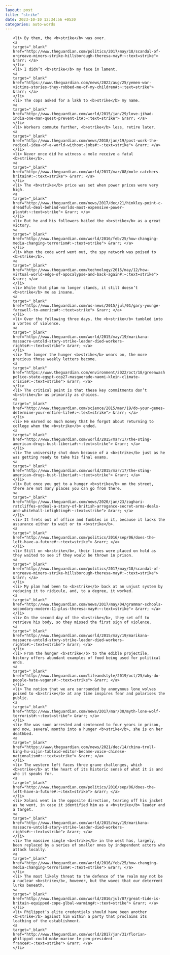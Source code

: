 ```yaml
---
layout: post
title: "strike"
date: 2023-10-10 12:34:56 +0530
categories: auto-words
---
```

<ol>

    <li> By then, the <b>strike</b> was over.
    <a 
    target="_blank" 
    href="http://www.theguardian.com/politics/2017/may/18/scandal-of-orgreave-miners-strike-hillsborough-theresa-may#:~:text=strike"> &rarr; </a>
    </li>
    <li> I didn’t <b>strike</b> my face in lament.
    <a 
    target="_blank" 
    href="https://www.theguardian.com/news/2022/aug/25/yemen-war-victims-stories-they-robbed-me-of-my-children#:~:text=strike"> &rarr; </a>
    </li>
    <li> The cops asked for a lakh to <b>strike</b> my name.
    <a 
    target="_blank" 
    href="http://www.theguardian.com/world/2015/jan/29/love-jihad-india-one-man-quest-prevent-it#:~:text=strike"> &rarr; </a>
    </li>
    <li> Workers commute further, <b>strike</b> less, retire later.
    <a 
    target="_blank" 
    href="http://www.theguardian.com/news/2018/jan/19/post-work-the-radical-idea-of-a-world-without-jobs#:~:text=strike"> &rarr; </a>
    </li>
    <li> Never once did he witness a mole receive a fatal <b>strike</b>.
    <a 
    target="_blank" 
    href="http://www.theguardian.com/world/2017/mar/08/mole-catchers-britain#:~:text=strike"> &rarr; </a>
    </li>
    <li> The <b>strike</b> price was set when power prices were very high.
    <a 
    target="_blank" 
    href="http://www.theguardian.com/news/2017/dec/21/hinkley-point-c-dreadful-deal-behind-worlds-most-expensive-power-plant#:~:text=strike"> &rarr; </a>
    </li>
    <li> But he and his followers hailed the <b>strike</b> as a great victory.
    <a 
    target="_blank" 
    href="http://www.theguardian.com/world/2016/feb/25/how-changing-media-changing-terrorism#:~:text=strike"> &rarr; </a>
    </li>
    <li> When the code word went out, the spy network was poised to <b>strike</b>.
    <a 
    target="_blank" 
    href="http://www.theguardian.com/technology/2015/may/12/how-virtual-world-edge-of-apocalypse-and-back-again#:~:text=strike"> &rarr; </a>
    </li>
    <li> While that plan no longer stands, it still doesn’t <b>strike</b> me as insane.
    <a 
    target="_blank" 
    href="http://www.theguardian.com/us-news/2015/jul/01/gary-younge-farewell-to-america#:~:text=strike"> &rarr; </a>
    </li>
    <li> Over the following three days, the <b>strike</b> tumbled into a vortex of violence.
    <a 
    target="_blank" 
    href="http://www.theguardian.com/world/2015/may/19/marikana-massacre-untold-story-strike-leader-died-workers-rights#:~:text=strike"> &rarr; </a>
    </li>
    <li> The longer the hunger <b>strike</b> wears on, the more precious those weekly letters become.
    <a 
    target="_blank" 
    href="https://www.theguardian.com/environment/2022/oct/18/greenwashing-police-state-egypt-cop27-masquerade-naomi-klein-climate-crisis#:~:text=strike"> &rarr; </a>
    </li>
    <li> The critical point is that these key commitments don’t <b>strike</b> us primarily as choices.
    <a 
    target="_blank" 
    href="http://www.theguardian.com/science/2015/mar/19/do-your-genes-determine-your-entire-life#:~:text=strike"> &rarr; </a>
    </li>
    <li> He earned so much money that he forgot about returning to college when the <b>strike</b> ended.
    <a 
    target="_blank" 
    href="http://www.theguardian.com/world/2015/mar/17/the-sting-american-drugs-bust-liberia#:~:text=strike"> &rarr; </a>
    </li>
    <li> The university shut down because of a <b>strike</b> just as he was getting ready to take his final exams.
    <a 
    target="_blank" 
    href="http://www.theguardian.com/world/2015/mar/17/the-sting-american-drugs-bust-liberia#:~:text=strike"> &rarr; </a>
    </li>
    <li> But once you get to a hunger <b>strike</b> on the street, there are not many places you can go from there.
    <a 
    target="_blank" 
    href="http://www.theguardian.com/news/2020/jan/23/zaghari-ratcliffes-ordeal-a-story-of-british-arrogance-secret-arms-deals-and-whitehall-infighting#:~:text=strike"> &rarr; </a>
    </li>
    <li> It frets out of office and fumbles in it, because it lacks the assurance either to wait or to <b>strike</b>.
    <a 
    target="_blank" 
    href="http://www.theguardian.com/politics/2016/sep/06/does-the-left-have-a-future#:~:text=strike"> &rarr; </a>
    </li>
    <li> Still on <b>strike</b>, their lives were placed on hold as they waited to see if they would be thrown in prison.
    <a 
    target="_blank" 
    href="http://www.theguardian.com/politics/2017/may/18/scandal-of-orgreave-miners-strike-hillsborough-theresa-may#:~:text=strike"> &rarr; </a>
    </li>
    <li> My plan had been to <b>strike</b> back at an unjust system by reducing it to ridicule, and, to a degree, it worked.
    <a 
    target="_blank" 
    href="http://www.theguardian.com/news/2017/may/04/grammar-schools-secondary-modern-11-plus-theresa-may#:~:text=strike"> &rarr; </a>
    </li>
    <li> On the second day of the <b>strike</b>, they set off to retrieve his body, so they missed the first sign of violence.
    <a 
    target="_blank" 
    href="http://www.theguardian.com/world/2015/may/19/marikana-massacre-untold-story-strike-leader-died-workers-rights#:~:text=strike"> &rarr; </a>
    </li>
    <li> From the hunger <b>strike</b> to the edible projectile, history offers abundant examples of food being used for political ends.
    <a 
    target="_blank" 
    href="http://www.theguardian.com/lifeandstyle/2019/oct/25/why-do-people-hate-vegans#:~:text=strike"> &rarr; </a>
    </li>
    <li> The notion that we are surrounded by anonymous lone wolves poised to <b>strike</b> at any time inspires fear and polarises the public.
    <a 
    target="_blank" 
    href="http://www.theguardian.com/news/2017/mar/30/myth-lone-wolf-terrorist#:~:text=strike"> &rarr; </a>
    </li>
    <li> She was soon arrested and sentenced to four years in prison, and now, several months into a hunger <b>strike</b>, she is on her deathbed.
    <a 
    target="_blank" 
    href="https://www.theguardian.com/news/2021/dec/14/china-troll-king-hu-xijin-tabloid-editor-became-voice-chinese-nationalism#:~:text=strike"> &rarr; </a>
    </li>
    <li> The western left faces three grave challenges, which <b>strike</b> at the heart of its historic sense of what it is and who it speaks for.
    <a 
    target="_blank" 
    href="http://www.theguardian.com/politics/2016/sep/06/does-the-left-have-a-future#:~:text=strike"> &rarr; </a>
    </li>
    <li> Xolani went in the opposite direction, tearing off his jacket as he went, in case it identified him as a <b>strike</b> leader and a target.
    <a 
    target="_blank" 
    href="http://www.theguardian.com/world/2015/may/19/marikana-massacre-untold-story-strike-leader-died-workers-rights#:~:text=strike"> &rarr; </a>
    </li>
    <li> The massive single <b>strike</b> in the west has, largely, been replaced by a series of smaller ones by independent actors who attack locally.
    <a 
    target="_blank" 
    href="http://www.theguardian.com/world/2016/feb/25/how-changing-media-changing-terrorism#:~:text=strike"> &rarr; </a>
    </li>
    <li> The most likely threat to the defence of the realm may not be a nuclear <b>strike</b>, however, but the waves that our deterrent lurks beneath.
    <a 
    target="_blank" 
    href="http://www.theguardian.com/world/2016/jul/07/great-tide-is-britain-equipped-cope-glbal-warming#:~:text=strike"> &rarr; </a>
    </li>
    <li> Philippot’s elite credentials should have been another <b>strike</b> against him within a party that proclaims its loathing of the establishment.
    <a 
    target="_blank" 
    href="http://www.theguardian.com/world/2017/jan/31/florian-philippot-could-make-marine-le-pen-president-france#:~:text=strike"> &rarr; </a>
    </li>